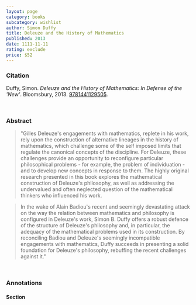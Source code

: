 ```yaml
---
layout: page
category: books
subcategory: wishlist
author: Simon Duffy
title: Deleuze and the History of Mathematics
published: 2013
date: 1111-11-11
rating: exclude
price: $52
---
```


### Citation

Duffy, Simon. *Deleuze and the History of Mathematics: In Defense of the 'New'*. Bloomsbury, 2013. [9781441129505](https://www.bloomsbury.com/us/deleuze-and-the-history-of-mathematics-9781441129505/).

<br>

### Abstract

> "Gilles Deleuze's engagements with mathematics, replete in his work, rely upon the construction of alternative lineages in the history of mathematics, which challenge some of the self imposed limits that regulate the canonical concepts of the discipline. For Deleuze, these challenges provide an opportunity to reconfigure particular philosophical problems - for example, the problem of individuation - and to develop new concepts in response to them. The highly original research presented in this book explores the mathematical construction of Deleuze's philosophy, as well as addressing the undervalued and often neglected question of the mathematical thinkers who influenced his work.  

> In the wake of Alain Badiou's recent and seemingly devastating attack on the way the relation between mathematics and philosophy is configured in Deleuze's work, Simon B. Duffy offers a robust defence of the structure of Deleuze's philosophy and, in particular, the adequacy of the mathematical problems used in its construction. By reconciling Badiou and Deleuze's seemingly incompatible engagements with mathematics, Duffy succeeds in presenting a solid foundation for Deleuze's philosophy, rebuffing the recent challenges against it."

<br>

### Annotations

#### Section

<br>
